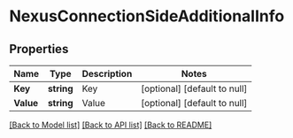 # NexusConnectionSideAdditionalInfo

## Properties
Name | Type | Description | Notes
------------ | ------------- | ------------- | -------------
**Key** | **string** | Key | [optional] [default to null]
**Value** | **string** | Value | [optional] [default to null]

[[Back to Model list]](../README.md#documentation-for-models) [[Back to API list]](../README.md#documentation-for-api-endpoints) [[Back to README]](../README.md)


